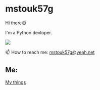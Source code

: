 # mstouk57g
Hi there😄

I'm a Python devloper.

[![](https://mstouk57g.github.io/files/BDE170BF-4E8E-4705-87F4-B589085DE215.jpeg)](https://github.com/mstouk57g)

📫 How to reach me: mstouk57g@yeah.net

<!--
**mstouk57g/mstouk57g** is a ✨ _special_ ✨ repository because its `README.md` (this file) appears on your GitHub profile.

Here are some ideas to get you started:

- 🔭 I’m currently working on ...
- 🌱 I’m currently learning ...
- 👯 I’m looking to collaborate on ...
- 🤔 I’m looking for help with ...
- 💬 Ask me about ...
- 📫 How to reach me: ...
- 😄 Pronouns: ...
- ⚡ Fun fact: ...
-->
## Me:
[My things]("http://mstouk57g.cr.cx/mine")
